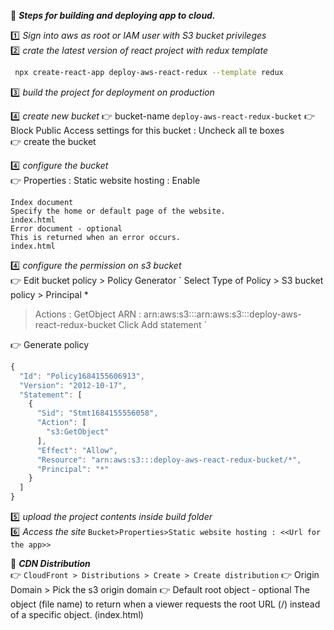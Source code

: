 :beginner: _**Steps for building and deploying app to cloud.**_  

:one: _Sign into aws as root or IAM user with S3 bucket privileges_  
:two: _crate the latest version of react project with redux template_  
```sh
 npx create-react-app deploy-aws-react-redux --template redux
```

:three: _build the project for deployment on production_  

:four: _create new bucket_
:point_right: bucket-name   `deploy-aws-react-redux-bucket`
:point_right: Block Public Access settings for this bucket : Uncheck all te boxes  
:point_right: create the bucket  

:four: _configure the bucket_  
:point_right: Properties : Static website hosting : Enable
```
Index document
Specify the home or default page of the website.
index.html
Error document - optional
This is returned when an error occurs.
index.html
```

:four: _configure the permission on s3 bucket_  
:point_right: Edit bucket policy  > Policy Generator
`
Select Type of Policy > S3 bucket policy > Principal *
> Actions : GetObject
> ARN : arn:aws:s3:::arn:aws:s3:::deploy-aws-react-redux-bucket
> Click Add statement
`

:point_right: Generate policy  

```js
{
  "Id": "Policy1684155606913",
  "Version": "2012-10-17",
  "Statement": [
    {
      "Sid": "Stmt1684155556058",
      "Action": [
        "s3:GetObject"
      ],
      "Effect": "Allow",
      "Resource": "arn:aws:s3:::deploy-aws-react-redux-bucket/*",
      "Principal": "*"
    }
  ]
}
```
:five: _upload the project contents inside build folder_  
:six: _Access the site_
`Bucket>Properties>Static website hosting : <<Url for the app>>  `


:beginner: _**CDN Distribution**_  
:point_right: `CloudFront >
Distributions >
Create >
Create distribution`
:point_right: Origin Domain  > Pick the s3 origin domain
:point_right: Default root object - optional
The object (file name) to return when a viewer requests the root URL (/) instead of a specific object.   (index.html)
